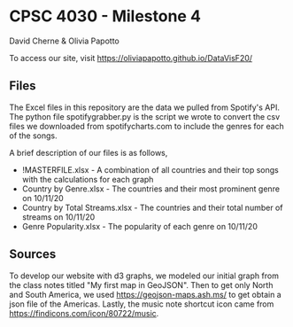 # CPSC 4030 - Milestone 4
David Cherne & Olivia Papotto

To access our site, visit https://oliviapapotto.github.io/DataVisF20/

## Files
The Excel files in this repository are the data we pulled from Spotify's API. The python file spotifygrabber.py is the script we wrote to convert the csv files we downloaded from spotifycharts.com to include the genres for each of the songs.

A brief description of our files is as follows,
- !MASTERFILE.xlsx - A combination of all countries and their top songs with the calculations for each graph
- Country by Genre.xlsx - The countries and their most prominent genre on 10/11/20
- Country by Total Streams.xlsx - The countries and their total number of streams on 10/11/20
- Genre Popularity.xlsx - The popularity of each genre on 10/11/20 


## Sources
To develop our website with d3 graphs, we modeled our initial graph from the class notes titled "My first map in GeoJSON". Then to get only North and South America, we used https://geojson-maps.ash.ms/ to get obtain a json file of the Americas. Lastly, the music note shortcut icon came from https://findicons.com/icon/80722/music.
